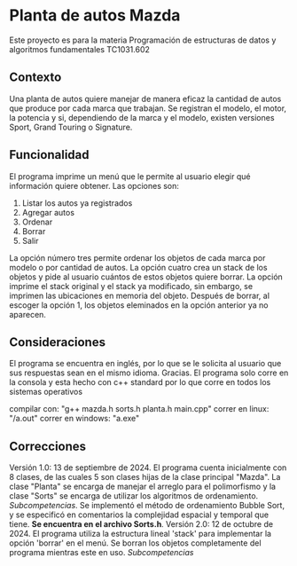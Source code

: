# Planta de autos Mazda

Este proyecto es para la materia Programación de estructuras de datos y algoritmos fundamentales TC1031.602

## Contexto

Una planta de autos quiere manejar de manera eficaz la cantidad de autos que produce por cada marca que trabajan. Se registran el modelo, el motor, la potencia y si, dependiendo de la marca y el modelo, existen versiones Sport, Grand Touring o Signature.

## Funcionalidad

El programa imprime un menú que le permite al usuario elegir qué información quiere obtener. Las opciones son:
1. Listar los autos ya registrados
2. Agregar autos
3. Ordenar
4. Borrar
5. Salir

La opción número tres permite ordenar los objetos de cada marca por modelo o por cantidad de autos. La opción cuatro crea un stack de los objetos y pide al usuario cuántos de estos objetos quiere borrar. La opción imprime el stack original y el stack ya modificado, sin embargo, se imprimen las ubicaciones en memoria del objeto. Después de borrar, al escoger la opción 1, los objetos eleminados en la opción anterior ya no aparecen.

## Consideraciones
El programa se encuentra en inglés, por lo que se le solicita al usuario que sus respuestas sean en el mismo idioma. Gracias. El programa solo corre en la consola y esta hecho con c++ standard por lo que corre en todos los sistemas operativos

compilar con: "g++ mazda.h sorts.h planta.h main.cpp"
correr en linux: "/a.out"
correr en windows: "a.exe"

## Correcciones

Versión 1.0: 13 de septiembre de 2024. El programa cuenta inicialmente con 8 clases, de las cuales 5 son clases hijas de la clase principal "Mazda". La clase "Planta" se encarga de manejar el arreglo para el polimorfismo y la clase "Sorts" se encarga de utilizar los algoritmos de ordenamiento.
*Subcompetencias*. Se implementó el método de ordenamiento Bubble Sort, y se especificó en comentarios la complejidad espacial y temporal que tiene. **Se encuentra en el archivo Sorts.h**. 
Versión 2.0: 12 de octubre de 2024. El programa utiliza la estructura lineal 'stack' para implementar la opción 'borrar' en el menú. Se borran los objetos completamente del programa mientras este en uso.
*Subcompetencias*

